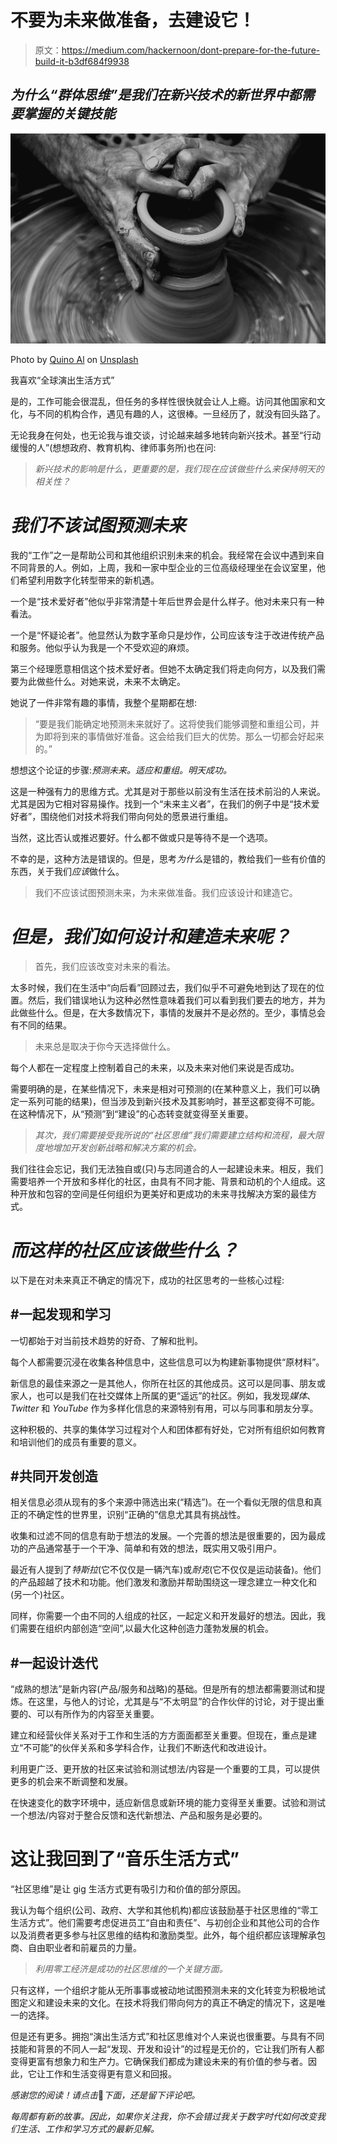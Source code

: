 # 不要为未来做准备，去建设它！

> 原文：<https://medium.com/hackernoon/dont-prepare-for-the-future-build-it-b3df684f9938>

## *为什么“群体思维”是我们在新兴技术的新世界中都需要掌握的关键技能*

![](img/aafcc44d5a597203f21eaf3c806cc0e2.png)

Photo by [Quino Al](https://unsplash.com/photos/xEy9QNUCdRI?utm_source=unsplash&utm_medium=referral&utm_content=creditCopyText) on [Unsplash](https://unsplash.com/search/photos/create?utm_source=unsplash&utm_medium=referral&utm_content=creditCopyText)

我喜欢“全球演出生活方式”

是的，工作可能会很混乱，但任务的多样性很快就会让人上瘾。访问其他国家和文化，与不同的机构合作，遇见有趣的人，这很棒。一旦经历了，就没有回头路了。

无论我身在何处，也无论我与谁交谈，讨论越来越多地转向新兴技术。甚至“行动缓慢的人”(想想政府、教育机构、律师事务所)也在问:

> *新兴技术的影响是什么，更重要的是，我们现在应该做些什么来保持明天的相关性？*

# ***我们不该试图预测未来***

我的“工作”之一是帮助公司和其他组织识别未来的机会。我经常在会议中遇到来自不同背景的人。例如，上周，我和一家中型企业的三位高级经理坐在会议室里，他们希望利用数字化转型带来的新机遇。

一个是“技术爱好者”他似乎非常清楚十年后世界会是什么样子。他对未来只有一种看法。

一个是“怀疑论者”。他显然认为数字革命只是炒作，公司应该专注于改进传统产品和服务。他似乎认为我是一个不受欢迎的麻烦。

第三个经理愿意相信这个技术爱好者。但她不太确定我们将走向何方，以及我们需要为此做些什么。对她来说，未来不太确定。

她说了一件非常有趣的事情，我整个星期都在想:

> “要是我们能确定地预测未来就好了。这将使我们能够调整和重组公司，并为即将到来的事情做好准备。这会给我们巨大的优势。那么一切都会好起来的。”

想想这个论证的步骤:*预测未来。适应和重组。明天成功。*

这是一种强有力的思维方式。尤其是对于那些以前没有生活在技术前沿的人来说。尤其是因为它相对容易操作。找到一个“未来主义者”，在我们的例子中是“技术爱好者”，围绕他们对技术将我们带向何处的愿景进行重组。

当然，这比否认或推迟要好。什么都不做或只是等待不是一个选项。

不幸的是，这种方法是错误的。但是，思考*为什么*是错的，教给我们一些有价值的东西，关于我们*应该*做什么。

> 我们不应该试图预测未来，为未来做准备。我们应该设计和建造它。

# ***但是，我们如何设计和建造未来呢？***

> 首先，我们应该改变对未来的看法。

太多时候，我们在生活中“向后看”回顾过去，我们似乎不可避免地到达了现在的位置。然后，我们错误地认为这种必然性意味着我们可以看到我们要去的地方，并为此做些什么。但是，在大多数情况下，事情的发展并不是必然的。至少，事情总会有不同的结果。

> 未来总是取决于你今天选择做什么。

每个人都在一定程度上控制着自己的未来，以及未来对他们来说是否成功。

需要明确的是，在某些情况下，未来是相对可预测的(在某种意义上，我们可以确定一系列可能的结果)，但当涉及到新兴技术及其影响时，甚至这都变得不可能。在这种情况下，从“预测”到“建设”的心态转变就变得至关重要。

> *其次，我们需要接受我所说的“社区思维”我们需要建立结构和流程，最大限度地增加开发创新战略和解决方案的机会。*

我们往往会忘记，我们无法独自或(只)与志同道合的人一起建设未来。相反，我们需要培养一个开放和多样化的社区，由具有不同才能、背景和动机的个人组成。这种开放和包容的空间是任何组织为更美好和更成功的未来寻找解决方案的最佳方式。

# ***而这样的社区应该做些什么？***

以下是在对未来真正不确定的情况下，成功的社区思考的一些核心过程:

## **#一起发现和学习**

一切都始于对当前技术趋势的好奇、了解和批判。

每个人都需要沉浸在收集各种信息中，这些信息可以为构建新事物提供“原材料”。

新信息的最佳来源之一是其他人，你所在社区的其他成员。这可以是同事、朋友或家人，也可以是我们在社交媒体上所属的更“遥远”的社区。例如，我发现*媒体*、 *Twitter* 和 *YouTube* 作为多样化信息的来源特别有用，可以与同事和朋友分享。

这种积极的、共享的集体学习过程对个人和团体都有好处，它对所有组织如何教育和培训他们的成员有重要的意义。

## **#共同开发创造**

相关信息必须从现有的多个来源中筛选出来(“精选”)。在一个看似无限的信息和真正的不确定性的世界里，识别“正确的”信息尤其具有挑战性。

收集和过滤不同的信息有助于想法的发展。一个完善的想法是很重要的，因为最成功的产品通常基于一个干净、简单和有效的想法，既实用又吸引用户。

最近有人提到了*特斯拉*(它不仅仅是一辆汽车)或*耐克*(它不仅仅是运动装备)。他们的产品超越了技术和功能。他们激发和激励并帮助围绕这一理念建立一种文化和(另一个)社区。

同样，你需要一个由不同的人组成的社区，一起定义和开发最好的想法。因此，我们需要在组织内部创造“空间”,以最大化这种创造力蓬勃发展的机会。

## **#一起设计迭代**

“成熟的想法”是新内容(产品/服务和战略)的基础。但是所有的想法都需要测试和提炼。在这里，与他人的讨论，尤其是与“不太明显”的合作伙伴的讨论，对于提出重要的、可以有所作为的内容至关重要。

建立和经营伙伴关系对于工作和生活的方方面面都至关重要。但现在，重点是建立“不可能”的伙伴关系和多学科合作，让我们不断迭代和改进设计。

利用更广泛、更开放的社区来试验和测试想法/内容是一个重要的工具，可以提供更多的机会来不断调整和发展。

在快速变化的数字环境中，适应新信息或新环境的能力变得至关重要。试验和测试一个想法/内容对于整合反馈和迭代新想法、产品和服务是必要的。

# 这让我回到了“音乐生活方式”

“社区思维”是让 gig 生活方式更有吸引力和价值的部分原因。

我认为每个组织(公司、政府、大学和其他机构)都应该鼓励基于社区思维的“零工生活方式”。他们需要考虑促进员工“自由和责任”、与初创企业和其他公司的合作以及消费者更多参与社区思维的结构和激励类型。此外，每个组织都应该理解承包商、自由职业者和前雇员的力量。

> *利用零工经济是成功的社区思维的一个关键方面。*

只有这样，一个组织才能从无所事事或被动地试图预测未来的文化转变为积极地试图定义和建设未来的文化。在技术将我们带向何方的真正不确定的情况下，这是唯一的选择。

但是还有更多。拥抱“演出生活方式”和社区思维对个人来说也很重要。与具有不同技能和背景的不同人一起“发现、开发和设计”的过程是无价的，它让我们所有人都变得更富有想象力和生产力。它确保我们都成为建设未来的有价值的参与者。因此，它让工作和生活变得更有意义和回报。

*感谢您的阅读！请点击*👏*下面，还是留下评论吧。*

*每周都有新的故事。因此，如果你关注我，你不会错过我关于数字时代如何改变我们生活、工作和学习方式的最新见解。*